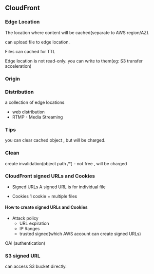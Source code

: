 ## CloudFront

### Edge Location
The location where content will be cached(separate to AWS region/AZ).

can upload file to edge location.

Files can cached for TTL

Edge location is not read-only. you can write to them(eg: S3 transfer acceleration)

### Origin

### Distribution
a collection of edge locations

* web distribution
* RTMP - Media Streaming

### Tips
you can clear cached object , but will be charged.


### Clean

create invalidation(object path /*) - not free , will be charged

### CloudFront signed URLs and Cookies

* Signed URLs
A signed URL is for individual file

* Cookies
1 cookie = multiple files

#### How to create signed URLs and Cookies
* Attack policy
    * URL expiration
    * IP Ranges
    * trusted signed(which AWS account can create signed URLs)
    
OAI (authentication)

### S3 signed URL
can access S3 bucket directly.
